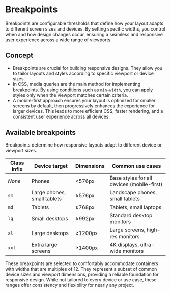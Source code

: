 # Breakpoints

Breakpoints are configurable thresholds that define how your layout adapts to different screen sizes and devices. By setting specific widths, you control when and how design changes occur, ensuring a seamless and responsive user experience across a wide range of viewports.

## Concept

- Breakpoints are crucial for building responsive designs. They allow you to tailor layouts and styles according to specific viewport or device sizes.
- In CSS, media queries are the main method for implementing breakpoints. By using conditions such as `min-width`, you can apply styles only when the viewport matches certain criteria.
- A mobile-first approach ensures your layout is optimized for smaller screens by default, then progressively enhances the experience for larger devices. This leads to more efficient CSS, faster rendering, and a consistent user experience across all devices.

## Available breakpoints

Breakpoints determine how responsive layouts adapt to different device or viewport sizes.

| Class infix | Device target | Dimensions | Common use cases |
|-------------|--------------|------------|------------------|
| *None*      | Phones       | <576px     | Base styles for all devices (mobile-first) |
| `sm`        | Large phones, small tablets | ≥576px | Landscape phones, small tablets |
| `md`        | Tablets      | ≥768px     | Tablets, small laptops |
| `lg`        | Small desktops | ≥992px   | Standard desktop monitors |
| `xl`        | Large desktops | ≥1200px  | Large screens, high-res monitors |
| `xxl`       | Extra large screens | ≥1400px | 4K displays, ultra-wide monitors |

These breakpoints are selected to comfortably accommodate containers with widths that are multiples of 12. They represent a subset of common device sizes and viewport dimensions, providing a reliable foundation for responsive design. While not tailored to every device or use case, these ranges offer consistency and flexibility for nearly any project.

